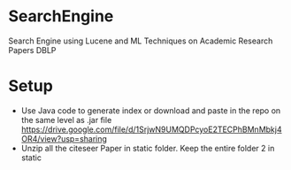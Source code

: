 # SearchEngine
Search Engine using Lucene and ML Techniques on Academic Research Papers DBLP
# Setup
- Use Java code to generate index or download and paste in the repo on the same level as .jar file
  https://drive.google.com/file/d/1SrjwN9UMQDPcyoE2TECPhBMnMbkj4OR4/view?usp=sharing
- Unzip all the citeseer Paper in static folder. Keep the entire folder 2 in 
static
